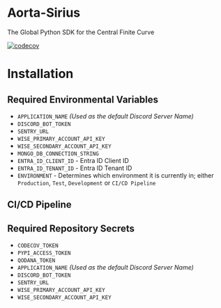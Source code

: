 # Aorta-Sirius

The Global Python SDK for the Central Finite Curve

[![codecov](https://codecov.io/gh/kontinuum-investments/Aorta-Sirius/branch/production/graph/badge.svg?token=TYY4X666XE)](https://codecov.io/gh/kontinuum-investments/Aorta-Sirius)

# Installation

## Required Environmental Variables

- `APPLICATION_NAME` _(Used as the default Discord Server Name)_
- `DISCORD_BOT_TOKEN`
- `SENTRY_URL`
- `WISE_PRIMARY_ACCOUNT_API_KEY`
- `WISE_SECONDARY_ACCOUNT_API_KEY`
- `MONGO_DB_CONNECTION_STRING`
- `ENTRA_ID_CLIENT_ID` - Entra ID Client ID
- `ENTRA_ID_TENANT_ID` - Entra ID Tenant ID
- `ENVIRONMENT` - Determines which environment it is currently in; either `Production`, `Test`, `Development` or `CI/CD Pipeline`

## CI/CD Pipeline
## Required Repository Secrets
- `CODECOV_TOKEN`
- `PYPI_ACCESS_TOKEN`
- `QODANA_TOKEN`
- `APPLICATION_NAME` _(Used as the default Discord Server Name)_
- `DISCORD_BOT_TOKEN`
- `SENTRY_URL`
- `WISE_PRIMARY_ACCOUNT_API_KEY`
- `WISE_SECONDARY_ACCOUNT_API_KEY`
